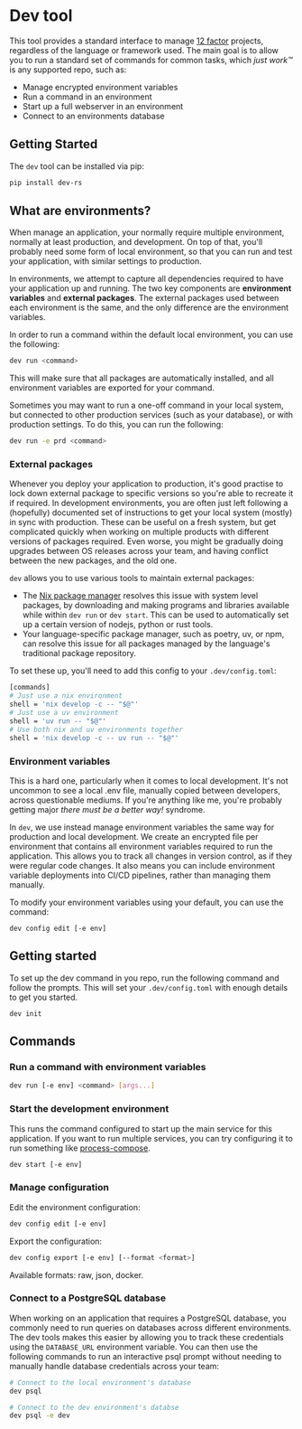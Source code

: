 # Dev tool #

This tool provides a standard interface to manage [12
factor](https://12factor.net/) projects, regardless of the language or
framework used. The main goal is to allow you to run a standard set of commands
for common tasks, which *just work™* is any supported repo, such as:
- Manage encrypted environment variables
- Run a command in an environment
- Start up a full webserver in an environment
- Connect to an environments database

## Getting Started ##

The `dev` tool can be installed via pip:
```bash
pip install dev-rs
```

## What are environments? ##

When manage an application, your normally require multiple environment,
normally at least production, and development. On top of that, you'll probably
need some form of local environment, so that you can run and test your
application, with similar settings to production.

In environments, we attempt to capture all dependencies required to have your
application up and running. The two key components are **environment
variables** and **external packages**. The external packages used between each
environment is the same, and the only difference are the environment variables.

In order to run a command within the default local environment, you can use the
following:
```bash
dev run <command>
```

This will make sure that all packages are automatically installed, and all
environment variables are exported for your command.

Sometimes you may want to run a one-off command in your local system, but connected
to other production services (such as your database), or with production settings. To do this,
you can run the following:
```bash
dev run -e prd <command>
```

### External packages ###

Whenever you deploy your application to production, it's good practise to lock
down external package to specific versions so you're able to recreate it if
required. In development environments, you are often just left following a
(hopefully) documented set of instructions to get your local system (mostly) in
sync with production. These can be useful on a fresh system, but get
complicated quickly when working on multiple products with different versions
of packages required. Even worse, you might be gradually doing upgrades between
OS releases across your team, and having conflict between the new packages, and
the old one.

`dev` allows you to use various tools to maintain external packages:
- The [Nix package manager](https://nixos.org/) resolves this issue with system
  level packages, by downloading and making programs and libraries available
  while within `dev run` or `dev start`. This can be used to automatically set
  up a certain version of nodejs, python or rust tools.
- Your language-specific package manager, such as poetry, uv, or npm, can
  resolve this issue for all packages managed by the language's traditional
  package repository.

To set these up, you'll need to add this config to your `.dev/config.toml`:
```bash
[commands]
# Just use a nix environment
shell = 'nix develop -c -- "$@"'
# Just use a uv environment
shell = 'uv run -- "$@"'
# Use both nix and uv environments together
shell = 'nix develop -c -- uv run -- "$@"'
```

### Environment variables ###

This is a hard one, particularly when it comes to local development. It's not
uncommon to see a local .env file, manually copied between developers, across
questionable mediums. If you're anything like me, you're probably getting major
*there must be a better way!* syndrome.

In `dev`, we use instead manage environment variables the same way for
production and local development. We create an encrypted file per environment
that contains all environment variables required to run the application. This
allows you to track all changes in version control, as if they were regular
code changes. It also means you can include environment variable deployments
into CI/CD pipelines, rather than managing them manually.

To modify your environment variables using your default, you can use the
command:
```
dev config edit [-e env]
```

## Getting started ##
To set up the dev command in you repo, run the following command and follow the
prompts. This will set your `.dev/config.toml` with enough details to get you
started.
```
dev init
```

## Commands ##

### Run a command with environment variables ###

```sh
dev run [-e env] <command> [args...]
```

### Start the development environment ###

This runs the command configured to start up the main service for this
application. If you want to run multiple services, you can try configuring it
to run something like
[process-compose](https://github.com/F1bonacc1/process-compose).


```sh
dev start [-e env]
```

### Manage configuration ###

Edit the environment configuration:

```sh
dev config edit [-e env]
```

Export the configuration:

```sh
dev config export [-e env] [--format <format>]
```

Available formats: raw, json, docker.

### Connect to a PostgreSQL database ###

When working on an application that requires a PostgreSQL database, you
commonly need to run queries on databases across different environments. The
dev tools makes this easier by allowing you to track these credentials using
the `DATABASE_URL` environment variable. You can then use the following
commands to run an interactive psql prompt without needing to manually handle
database credentials across your team:
```sh
# Connect to the local environment's database
dev psql

# Connect to the dev environment's databse
dev psql -e dev
```

